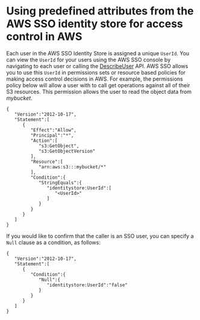 # Using predefined attributes from the AWS SSO identity store for access control in AWS<a name="using-predefined-attributes"></a>

Each user in the AWS SSO Identity Store is assigned a unique `UserId`\. You can view the `UserId` for your users using the AWS SSO console by navigating to each user or calling the [DescribeUser](https://docs.aws.amazon.com/singlesignon/latest/IdentityStoreAPIReference/API_DescribeUser.html) API\. AWS SSO allows you to use this `UserId` in permissions sets or resource based policies for making access control decisions in AWS\. For example, the permissions policy below will allow a user with <UserId> to call get operations against all of their S3 resources\. This permission allows the user to read the object data from *mybucket*\. 

```
{
   "Version":"2012-10-17",
   "Statement":[
      {
         "Effect":"Allow",
         "Principal":"*",
         "Action":[
            "s3:GetObject",
            "s3:GetObjectVersion"
         ],
         "Resource":[
            "arn:aws:s3:::mybucket/*"
         ],
         "Condition":{
            "StringEquals":{
               "identitystore:UserId":[
                  "<UserId>"
               ]
            }
         }
      }
   ]
}
```

If you would like to confirm that the caller is an SSO user, you can specify a `Null` clause as a condition, as follows:

```
{
   "Version":"2012-10-17",
   "Statement":[
      {
         "Condition":{
            "Null":{
               "identitystore:UserId":"false"
            }
         }
      }
   ]
}
```